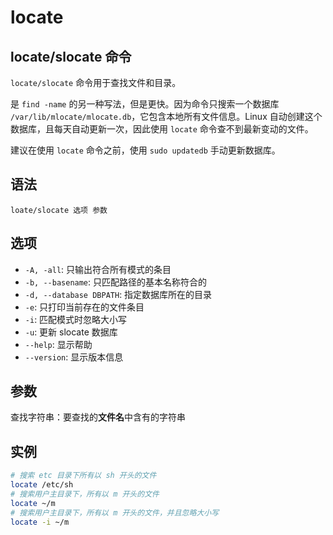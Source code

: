 # locate

## locate/slocate 命令

`locate/slocate` 命令用于查找文件和目录。

是 `find -name` 的另一种写法，但是更快。因为命令只搜索一个数据库 `/var/lib/mlocate/mlocate.db`，它包含本地所有文件信息。Linux 自动创建这个数据库，且每天自动更新一次，因此使用 `locate` 命令查不到最新变动的文件。

建议在使用 `locate` 命令之前，使用 `sudo updatedb` 手动更新数据库。

## 语法

`loate/slocate 选项 参数`

## 选项

- `-A, -all`: 只输出符合所有模式的条目
- `-b, --basename`: 只匹配路径的基本名称符合的
- `-d, --database DBPATH`: 指定数据库所在的目录
- `-e`: 只打印当前存在的文件条目
- `-i`: 匹配模式时忽略大小写
- `-u`: 更新 slocate 数据库
- `--help`: 显示帮助
- `--version`: 显示版本信息

## 参数

查找字符串：要查找的**文件名**中含有的字符串

## 实例

```sh
# 搜索 etc 目录下所有以 sh 开头的文件
locate /etc/sh
# 搜索用户主目录下，所有以 m 开头的文件
locate ~/m
# 搜索用户主目录下，所有以 m 开头的文件，并且忽略大小写
locate -i ~/m
```
